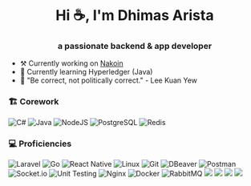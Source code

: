 <h1 align="center">Hi ☕, I'm Dhimas Arista</h1>
<h3 align="center">a passionate backend & app developer</h3>

- ⚒️ Currently working on [Nakoin](https://github.com/dhimasarista/nakoin)
- 🌱 Currently learning Hyperledger (Java)
- 🧠 "Be correct, not politically correct." - Lee Kuan Yew

### 🏗️ Corework
![C#](https://custom-icon-badges.demolab.com/badge/CSharp-%23E0559F.svg?logo=cshrp&logoColor=white&style=for-the-badge)
![Java](https://img.shields.io/badge/Java-%23F1413D.svg?logo=openjdk&logoColor=white&style=for-the-badge)
![NodeJS](https://img.shields.io/badge/NodeJS-339933.svg?logo=node.js&logoColor=white&style=for-the-badge)
![PostgreSQL](https://img.shields.io/badge/PostgreSQL-0056A3?logo=postgresql&logoColor=white&style=for-the-badge)
![Redis](https://img.shields.io/badge/Redis-ED5454?logo=redis&logoColor=white&style=for-the-badge)

### 💻 Proficiencies
![Laravel](https://img.shields.io/badge/Laravel-EB6A4A?logo=laravel&logoColor=white)
![Go](https://img.shields.io/badge/Fiber-%2300ADD8.svg?logo=go&logoColor=white)	
![React Native](https://img.shields.io/badge/react_native-%2320232a.svg?logo=react&logoColor=%2361DAFB)
![Linux](https://img.shields.io/badge/Linux-%23FCC624?logo=linux&logoColor=black)
![Git](https://img.shields.io/badge/Git-%23F1502F?logo=git&logoColor=white)
![DBeaver](https://img.shields.io/badge/DBeaver-%234A90E2?logo=dbeaver&logoColor=white)
![Postman](https://img.shields.io/badge/Postman-%23FF6C37?logo=postman&logoColor=white)
![Socket.io](https://img.shields.io/badge/SocketIO-%23B0B0B0?logo=socketdotio&logoColor=black&color=white)
![Unit Testing](https://img.shields.io/badge/Unit%20Testing-%23FF5722?logo=jest&logoColor=white)
![Nginx](https://img.shields.io/badge/Nginx-%23009639?logo=nginx&logoColor=white)
![Docker](https://img.shields.io/badge/Docker-%232496ED?logo=docker&logoColor=white)
![RabbitMQ](https://img.shields.io/badge/RabbitMQ-%23FF6600?logo=rabbitmq&logoColor=white)
![](https://img.shields.io/badge/Blockchain.com-121D33?logo=blockchaindotcom&logoColor=fff)
![](https://img.shields.io/badge/GitHub_Actions-2088FF?logo=github-actions&logoColor=white)
![](https://img.shields.io/badge/Hostinger-673DE6?logo=hostinger&logoColor=white)
![](https://img.shields.io/badge/Bun-282a36?logo=bun&logoColor=fbf0df)
<!--
| Core | Corework | Proficiencies |
|-------------------------|----------------------|----------------------|
| ![C#](https://custom-icon-badges.demolab.com/badge/CSharp-%23E0559F.svg?logo=cshrp&logoColor=white&style=for-the-badge) ![Java](https://img.shields.io/badge/Java-%23F1413D.svg?logo=openjdk&logoColor=white&style=for-the-badge) | ![NodeJS](https://img.shields.io/badge/NodeJS-339933.svg?logo=node.js&logoColor=white&style=for-the-badge) | ![Laravel](https://img.shields.io/badge/Laravel-EB6A4A?logo=laravel&logoColor=white&style=for-the-badge) ![Go](https://img.shields.io/badge/Fiber-%2300ADD8.svg?logo=go&logoColor=white&style=for-the-badge)	![React Native](https://img.shields.io/badge/react_native-%2320232a.svg?style=for-the-badge&logo=react&logoColor=%2361DAFB) |

![MSSQL](https://custom-icon-badges.demolab.com/badge/MSSQL-EB5A5A.svg?logo=mssql&logoColor=white)
[![LinkedIn](https://custom-icon-badges.demolab.com/badge/LinkedIn-0A66C2?logo=linkedin-white&logoColor=fff)](https://www.linkedin.com/in/dhimasarista/)
[![Instagram Badge](https://img.shields.io/badge/-Instagram-purple?logo=instagram&logoColor=white&link=https://instagram.com/codedhims/)](https://www.instagram.com/codedhims)
[![Gmail](https://img.shields.io/badge/-Gmail-c14438?style=flat&logo=Gmail&logoColor=white)](mailto:mdhimasarista@gmail.com)
[![Website Badge](https://img.shields.io/badge/-Website-c14438?style=flat&logo=Google-Chrome&logoColor=white&link=https://dhimasarista.github.io)](https://dhimasarista.github.io)
[![Github](https://img.shields.io/github/followers/dhimasarista?label=Follow&style=social)](https://github.com/dhimasarista)
